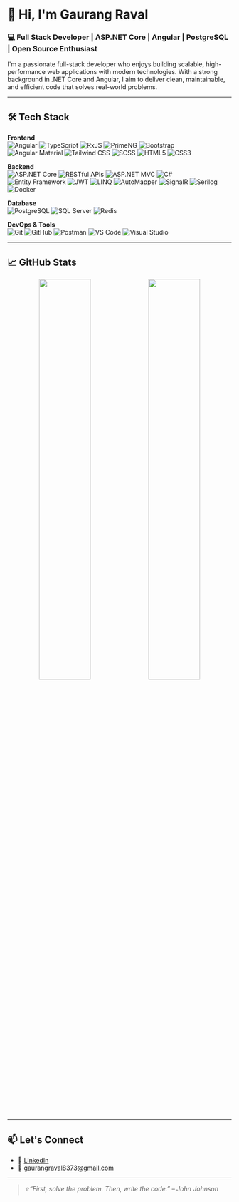 # 👋 Hi, I'm Gaurang Raval

### 💻 Full Stack Developer | ASP.NET Core | Angular | PostgreSQL | Open Source Enthusiast

I'm a passionate full-stack developer who enjoys building scalable, high-performance web applications with modern technologies. With a strong background in .NET Core and Angular, I aim to deliver clean, maintainable, and efficient code that solves real-world problems.

---

## 🛠️ Tech Stack

**Frontend**  
![Angular](https://img.shields.io/badge/Angular-DD0031?style=flat&logo=angular&logoColor=white)
![TypeScript](https://img.shields.io/badge/TypeScript-3178C6?style=flat&logo=typescript&logoColor=white)
![RxJS](https://img.shields.io/badge/RxJS-B7178C?style=flat&logo=reactivex&logoColor=white)
![PrimeNG](https://img.shields.io/badge/PrimeNG-3B82F6?style=flat&logo=prime&logoColor=white)
![Bootstrap](https://img.shields.io/badge/Bootstrap-7952B3?style=flat&logo=bootstrap&logoColor=white)
![Angular Material](https://img.shields.io/badge/Angular_Material-757575?style=flat&logo=angular&logoColor=white)
![Tailwind CSS](https://img.shields.io/badge/Tailwind_CSS-06B6D4?style=flat&logo=tailwind-css&logoColor=white)
![SCSS](https://img.shields.io/badge/SCSS-CC6699?style=flat&logo=sass&logoColor=white)
![HTML5](https://img.shields.io/badge/HTML5-E34F26?style=flat&logo=html5&logoColor=white)
![CSS3](https://img.shields.io/badge/CSS3-1572B6?style=flat&logo=css3&logoColor=white)

**Backend**  
![ASP.NET Core](https://img.shields.io/badge/ASP.NET_Core-512BD4?style=flat&logo=.net&logoColor=white)
![RESTful APIs](https://img.shields.io/badge/REST_API-02569B?style=flat&logo=swagger&logoColor=white)
![ASP.NET MVC](https://img.shields.io/badge/ASP.NET_MVC-5C2D91?style=flat&logo=dotnet&logoColor=white)
![C#](https://img.shields.io/badge/C%23-239120?style=flat&logo=c-sharp&logoColor=white)
![Entity Framework](https://img.shields.io/badge/Entity_Framework-512BD4?style=flat&logo=.net&logoColor=white)
![JWT](https://img.shields.io/badge/JWT-000000?style=flat&logo=json-web-tokens&logoColor=white)
![LINQ](https://img.shields.io/badge/LINQ-512BD4?style=flat&logo=.net&logoColor=white)
![AutoMapper](https://img.shields.io/badge/AutoMapper-DD0031?style=flat&logo=automapper&logoColor=white)
![SignalR](https://img.shields.io/badge/SignalR-0078D7?style=flat&logo=dotnet&logoColor=white)
![Serilog](https://img.shields.io/badge/Serilog-0E74C2?style=flat&logo=.net&logoColor=white)
![Docker](https://img.shields.io/badge/Docker-2496ED?style=flat&logo=docker&logoColor=white)


**Database**  
![PostgreSQL](https://img.shields.io/badge/PostgreSQL-4169E1?style=flat&logo=postgresql&logoColor=white)
![SQL Server](https://img.shields.io/badge/SQL_Server-CC2927?style=flat&logo=microsoft-sql-server&logoColor=white)
![Redis](https://img.shields.io/badge/Redis-DC382D?style=flat&logo=redis&logoColor=white)


**DevOps & Tools**  
![Git](https://img.shields.io/badge/Git-F05032?style=flat&logo=git&logoColor=white)
![GitHub](https://img.shields.io/badge/GitHub-181717?style=flat&logo=github&logoColor=white)
![Postman](https://img.shields.io/badge/Postman-FF6C37?style=flat&logo=postman&logoColor=white)
![VS Code](https://img.shields.io/badge/VS_Code-007ACC?style=flat&logo=visual-studio-code&logoColor=white)
![Visual Studio](https://img.shields.io/badge/Visual_Studio-5C2D91?style=flat&logo=visual-studio&logoColor=white)

---

## 📈 GitHub Stats

<p align="center">
  <img src="https://github-readme-stats.vercel.app/api?username=gaurang891&show_icons=true&theme=github_dark" width="48%" />
  <img src="https://github-readme-streak-stats.herokuapp.com/?user=gaurang891&theme=github-dark-blue" width="48%" />
</p>

---

## 📫 Let's Connect

- 💼 [LinkedIn](https://www.linkedin.com/in/gaurang--raval)
- 📧 gaurangraval8373@gmail.com

---

> ⭐_“First, solve the problem. Then, write the code.” – John Johnson_
